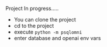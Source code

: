 Project In progress.....

- You can clone the project
- cd to the project
- execute `python -m psqlomni`
- enter database and openai env vars